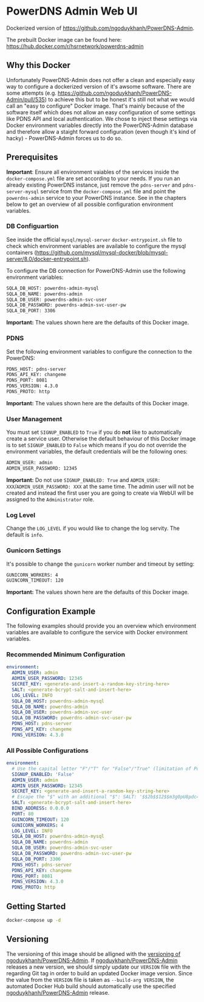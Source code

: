 # PowerDNS Admin Web UI
Dockerized version of https://github.com/ngoduykhanh/PowerDNS-Admin.

The prebuilt Docker image can be found here: https://hub.docker.com/r/hsrnetwork/powerdns-admin

## Why this Docker
Unfortunately PowerDNS-Admin does not offer a clean and especially easy way to configure a dockerized version of it's awsome software. There are some attempts (e.g. https://github.com/ngoduykhanh/PowerDNS-Admin/pull/535) to achieve this but to be honest it's still not what we would call an "easy to configure" Docker image. That's mainly because of the software itself which does not allow an easy configuration of some settings like PDNS API and local authentication. We chose to inject these settings via Docker environment variables directly into the PowerDNS-Admin database and therefore allow a staight forward configuration (even though it's kind of hacky) - PowerDNS-Admin forces us to do so.

## Prerequisites
**Important**: Ensure all environment vaiables of the services inside the `docker-compose.yml` file are set according to your needs. If you run an already existing PowerDNS instance, just remove the `pdns-server` and `pdns-server-mysql` service from the `docker-compose.yml` file and point the `powerdns-admin` service to your PowerDNS instance. See in the chapters below to get an overview of all possible configuration environment variables.

### DB Configuartion
See inside the official `mysql/mysql-server` `docker-entrypoint.sh` file to check which environment variables are available to configure the mysql containers (https://github.com/mysql/mysql-docker/blob/mysql-server/8.0/docker-entrypoint.sh).

To configure the DB connection for PowerDNS-Admin use the following environment variables:
```bash
SQLA_DB_HOST: powerdns-admin-mysql
SQLA_DB_NAME: powerdns-admin
SQLA_DB_USER: powerdns-admin-svc-user
SQLA_DB_PASSWORD: powerdns-admin-svc-user-pw
SQLA_DB_PORT: 3306
```
**Important:** The values shown here are the defaults of this Docker image.

### PDNS
Set the following environment variables to configure the connection to the PowerDNS:
```bash
PDNS_HOST: pdns-server
PDNS_API_KEY: changeme
PDNS_PORT: 8081
PDNS_VERSION: 4.3.0
PDNS_PROTO: http
```
**Important:** The values shown here are the defaults of this Docker image.

### User Management
You must set `SIGNUP_ENABLED` to `True` if you do **not** like to automatically create a service user. Otherwise the default behaviour of this Docker image is to set `SIGNUP_ENABLED` to `False` which means if you do not override the environment variables, the default credentials will be the following ones:

```bash
ADMIN_USER: admin
ADMIN_USER_PASSWORD: 12345
```

**Important:** Do not use `SIGNUP_ENABLED: True` and `ADMIN_USER: XXX`/`ADMIN_USER_PASSWORD: XXX` at the same time. The admin user will not be created and instead the first user you are going to create via WebUI will be assigned to the `Administrator` role.

### Log Level
Change the `LOG_LEVEL` if you would like to change the log servity. The default is `info`.

### Gunicorn Settings
It's possible to change the `gunicorn` worker number and timeout by setting:
```bash
GUNICORN_WORKERS: 4
GUINCORN_TIMEOUT: 120
```
**Important:** The values shown here are the defaults of this Docker image.

## Configuration Example
The following examples should provide you an overview which environment variables are available to configure the service with Docker environment variables.

### Recommended Minimum Configuration
```yaml
environment:
  ADMIN_USER: admin
  ADMIN_USER_PASSWORD: 12345
  SECRET_KEY: <generate-and-insert-a-random-key-string-here>
  SALT: <generate-bcrypt-salt-and-insert-here>
  LOG_LEVEL: INFO
  SQLA_DB_HOST: powerdns-admin-mysql
  SQLA_DB_NAME: powerdns-admin
  SQLA_DB_USER: powerdns-admin-svc-user
  SQLA_DB_PASSWORD: powerdns-admin-svc-user-pw
  PDNS_HOST: pdns-server
  PDNS_API_KEY: changeme
  PDNS_VERSION: 4.3.0
```

### All Possible Configurations
```yaml
environment:
  # Use the capital letter "F"/"T" for "False"/"True" (limitation of PowerDNS-Admin)
  SIGNUP_ENABLED: 'False'
  ADMIN_USER: admin
  ADMIN_USER_PASSWORD: 12345
  SECRET_KEY: <generate-and-insert-a-random-key-string-here>
  # Escape the "$" with an additional "$": SALT: '$$2b$$12$$m3g0pU8pdc4pGcgqKeFZOO'
  SALT: <generate-bcrypt-salt-and-insert-here>
  BIND_ADDRESS: 0.0.0.0
  PORT: 80
  GUINCORN_TIMEOUT: 120
  GUNICORN_WORKERS: 4
  LOG_LEVEL: INFO
  SQLA_DB_HOST: powerdns-admin-mysql
  SQLA_DB_NAME: powerdns-admin
  SQLA_DB_USER: powerdns-admin-svc-user
  SQLA_DB_PASSWORD: powerdns-admin-svc-user-pw
  SQLA_DB_PORT: 3306
  PDNS_HOST: pdns-server
  PDNS_API_KEY: changeme
  PDNS_PORT: 8081
  PDNS_VERSION: 4.3.0
  PDNS_PROTO: http
```

## Getting Started
```bash
docker-compose up -d
```

## Versioning
The versioning of this image should be alligned with the [versioning of ngoduykhanh/PowerDNS-Admin](https://github.com/ngoduykhanh/PowerDNS-Admin/tags). If [ngoduykhanh/PowerDNS-Admin](https://github.com/ngoduykhanh/PowerDNS-Admin) releases a new version, we should simply update our `VERSION` file with the regarding Git tag in order to build an updated Docker image version. Since the value from the `VERSION` file is taken as `--build-arg VERSION`, the automated Docker Hub build should automatically use the specified [ngoduykhanh/PowerDNS-Admin](https://github.com/ngoduykhanh/PowerDNS-Admin) release.